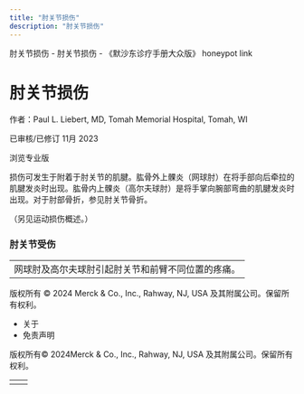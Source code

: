 ```yaml
---
title: "肘关节损伤"
description: "肘关节损伤"
---
```


﻿肘关节损伤 \- 肘关节损伤 \- 《默沙东诊疗手册大众版》 honeypot link

# 肘关节损伤

作者：Paul L. Liebert, MD, Tomah Memorial Hospital, Tomah, WI

已审核/已修订 11月 2023

浏览专业版

损伤可发生于附着于肘关节的肌腱。肱骨外上髁炎（网球肘）在将手部向后牵拉的肌腱发炎时出现。肱骨内上髁炎（高尔夫球肘）是将手掌向腕部弯曲的肌腱发炎时出现。对于肘部骨折，参见肘关节骨折。

（另见运动损伤概述。）

### 肘关节受伤

|     |
| --- |
| 网球肘及高尔夫球肘引起肘关节和前臂不同位置的疼痛。<br> |



版权所有 © 2024
Merck & Co., Inc., Rahway, NJ, USA 及其附属公司。保留所有权利。

- 关于
- 免责声明

版权所有© 2024Merck & Co., Inc., Rahway, NJ, USA 及其附属公司。保留所有权利。

|     |     |
| --- | --- |
|  |  |